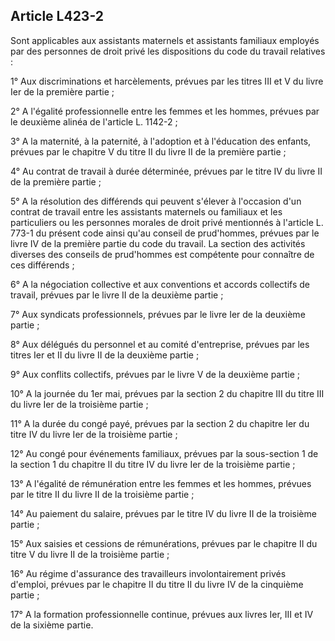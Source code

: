 ## Article L423-2

Sont applicables aux assistants maternels et assistants familiaux employés par des personnes de droit privé
les dispositions du code du travail relatives :

1° Aux discriminations et harcèlements, prévues par les titres III et V du livre Ier de la première partie ;

2° A l'égalité professionnelle entre les femmes et les hommes, prévues par le deuxième alinéa de l'article L.
1142-2 ;

3° A la maternité, à la paternité, à l'adoption et à l'éducation des enfants, prévues par le chapitre V du titre II
du livre II de la première partie ;

4° Au contrat de travail à durée déterminée, prévues par le titre IV du livre II de la première partie ;


5° A la résolution des différends qui peuvent s'élever à l'occasion d'un contrat de travail entre les assistants
maternels ou familiaux et les particuliers ou les personnes morales de droit privé mentionnés à l'article L.
773-1 du présent code ainsi qu'au conseil de prud'hommes, prévues par le livre IV de la première partie du
code du travail. La section des activités diverses des conseils de prud'hommes est compétente pour connaître
de ces différends ;

6° A la négociation collective et aux conventions et accords collectifs de travail, prévues par le livre II de la
deuxième partie ;

7° Aux syndicats professionnels, prévues par le livre Ier de la deuxième partie ;

8° Aux délégués du personnel et au comité d'entreprise, prévues par les titres Ier et II du livre II de la
deuxième partie ;

9° Aux conflits collectifs, prévues par le livre V de la deuxième partie ;

10° A la journée du 1er mai, prévues par la section 2 du chapitre III du titre III du livre Ier de la troisième
partie ;

11° A la durée du congé payé, prévues par la section 2 du chapitre Ier du titre IV du livre Ier de la troisième
partie ;

12° Au congé pour événements familiaux, prévues par la sous-section 1 de la section 1 du chapitre II du titre
IV du livre Ier de la troisième partie ;

13° A l'égalité de rémunération entre les femmes et les hommes, prévues par le titre II du livre II de la
troisième partie ;

14° Au paiement du salaire, prévues par le titre IV du livre II de la troisième partie ;

15° Aux saisies et cessions de rémunérations, prévues par le chapitre II du titre V du livre II de la troisième
partie ;

16° Au régime d'assurance des travailleurs involontairement privés d'emploi, prévues par le chapitre II du
titre II du livre IV de la cinquième partie ;

17° A la formation professionnelle continue, prévues aux livres Ier, III et IV de la sixième partie.

